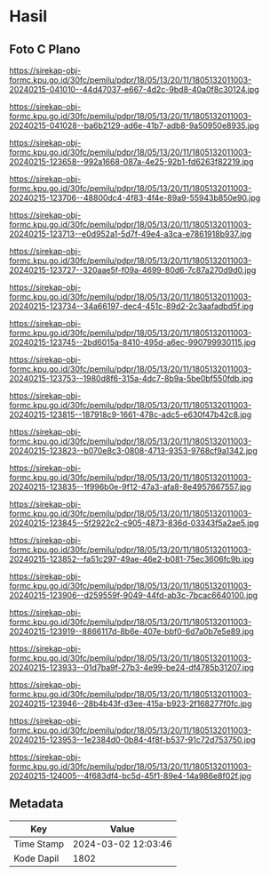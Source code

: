 # Hasil

## Foto C Plano

https://sirekap-obj-formc.kpu.go.id/30fc/pemilu/pdpr/18/05/13/20/11/1805132011003-20240215-041010--44d47037-e667-4d2c-9bd8-40a0f8c30124.jpg

https://sirekap-obj-formc.kpu.go.id/30fc/pemilu/pdpr/18/05/13/20/11/1805132011003-20240215-041028--ba6b2129-ad6e-41b7-adb8-9a50950e8935.jpg

https://sirekap-obj-formc.kpu.go.id/30fc/pemilu/pdpr/18/05/13/20/11/1805132011003-20240215-123658--992a1668-087a-4e25-92b1-fd6263f82219.jpg

https://sirekap-obj-formc.kpu.go.id/30fc/pemilu/pdpr/18/05/13/20/11/1805132011003-20240215-123706--48800dc4-4f83-4f4e-89a9-55943b850e90.jpg

https://sirekap-obj-formc.kpu.go.id/30fc/pemilu/pdpr/18/05/13/20/11/1805132011003-20240215-123713--e0d952a1-5d7f-49e4-a3ca-e7861918b937.jpg

https://sirekap-obj-formc.kpu.go.id/30fc/pemilu/pdpr/18/05/13/20/11/1805132011003-20240215-123727--320aae5f-f09a-4699-80d6-7c87a270d9d0.jpg

https://sirekap-obj-formc.kpu.go.id/30fc/pemilu/pdpr/18/05/13/20/11/1805132011003-20240215-123734--34a66197-dec4-451c-89d2-2c3aafadbd5f.jpg

https://sirekap-obj-formc.kpu.go.id/30fc/pemilu/pdpr/18/05/13/20/11/1805132011003-20240215-123745--2bd6015a-8410-495d-a6ec-990799930115.jpg

https://sirekap-obj-formc.kpu.go.id/30fc/pemilu/pdpr/18/05/13/20/11/1805132011003-20240215-123753--1980d8f6-315a-4dc7-8b9a-5be0bf550fdb.jpg

https://sirekap-obj-formc.kpu.go.id/30fc/pemilu/pdpr/18/05/13/20/11/1805132011003-20240215-123815--187918c9-1661-478c-adc5-e630f47b42c8.jpg

https://sirekap-obj-formc.kpu.go.id/30fc/pemilu/pdpr/18/05/13/20/11/1805132011003-20240215-123823--b070e8c3-0808-4713-9353-9768cf9a1342.jpg

https://sirekap-obj-formc.kpu.go.id/30fc/pemilu/pdpr/18/05/13/20/11/1805132011003-20240215-123835--1f996b0e-9f12-47a3-afa8-8e4957667557.jpg

https://sirekap-obj-formc.kpu.go.id/30fc/pemilu/pdpr/18/05/13/20/11/1805132011003-20240215-123845--5f2922c2-c905-4873-836d-03343f5a2ae5.jpg

https://sirekap-obj-formc.kpu.go.id/30fc/pemilu/pdpr/18/05/13/20/11/1805132011003-20240215-123852--fa51c297-49ae-46e2-b081-75ec3606fc9b.jpg

https://sirekap-obj-formc.kpu.go.id/30fc/pemilu/pdpr/18/05/13/20/11/1805132011003-20240215-123906--d259559f-9049-44fd-ab3c-7bcac6640100.jpg

https://sirekap-obj-formc.kpu.go.id/30fc/pemilu/pdpr/18/05/13/20/11/1805132011003-20240215-123919--8866117d-8b6e-407e-bbf0-6d7a0b7e5e89.jpg

https://sirekap-obj-formc.kpu.go.id/30fc/pemilu/pdpr/18/05/13/20/11/1805132011003-20240215-123933--01d7ba9f-27b3-4e99-be24-df4785b31207.jpg

https://sirekap-obj-formc.kpu.go.id/30fc/pemilu/pdpr/18/05/13/20/11/1805132011003-20240215-123946--28b4b43f-d3ee-415a-b923-2f168277f0fc.jpg

https://sirekap-obj-formc.kpu.go.id/30fc/pemilu/pdpr/18/05/13/20/11/1805132011003-20240215-123953--1e2384d0-0b84-4f8f-b537-91c72d753750.jpg

https://sirekap-obj-formc.kpu.go.id/30fc/pemilu/pdpr/18/05/13/20/11/1805132011003-20240215-124005--4f683df4-bc5d-45f1-89e4-14a986e8f02f.jpg


## Metadata

| Key        | Value               |
| ---------- | ------------------- |
| Time Stamp | 2024-03-02 12:03:46 |
| Kode Dapil | 1802                |



